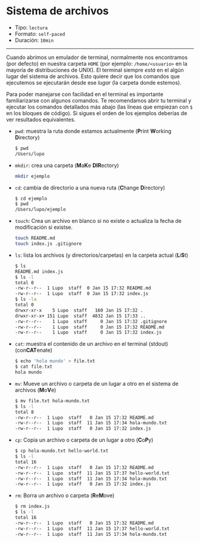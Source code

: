 # Sistema de archivos

* Tipo: `lectura`
* Formato: `self-paced`
* Duración: `10min`

***

Cuando abrimos un emulador de terminal, normalmente nos encontramos (por
defecto) en nuestra carpeta `HOME` (por ejemplo: `/home/<usuario>` en la mayoría
de distribuciones de UNIX). El terminal siempre _está_ en el algún lugar del
sistema de archivos. Esto quiere decir que los comandos que ejecutemos se
ejecutarán desde ese _lugar_ (la carpeta donde estemos).

Para poder manejarse con facilidad en el terminal es importante familiarizarse
con algunos comandos. Te recomendamos abrir tu terminal y ejecutar los comandos
detallados más abajo (las líneas que empiezan con `$` en los bloques de código).
Si sigues el orden de los ejemplos deberías de ver resultados equivalentes.

* `pwd`: muestra la ruta donde estamos actualmente (**P**rint **W**orking
  **D**irectory)

  ```sh
  $ pwd
  /Users/lupo
  ```

* `mkdir`: crea una carpeta (**M**a**K**e **DIR**ectory)

  ```sh
  mkdir ejemplo
  ```

* `cd`: cambia de directorio a una nueva ruta (**C**hange **D**irectory)

  ```sh
  $ cd ejemplo
  $ pwd
  /Users/lupo/ejemplo
  ```

* `touch`: Crea un archivo en blanco si no existe o actualiza la fecha de
  modificación si existse.

  ```sh
  touch README.md
  touch index.js .gitignore
  ```

* `ls`: lista los archivos (y directorios/carpetas) en la carpeta actual
  (**L**i**S**t)

  ```sh
  $ ls
  README.md index.js
  $ ls -l
  total 0
  -rw-r--r--  1 Lupo  staff  0 Jan 15 17:32 README.md
  -rw-r--r--  1 Lupo  staff  0 Jan 15 17:32 index.js
  $ ls -la
  total 0
  drwxr-xr-x    5 Lupo  staff   160 Jan 15 17:32 .
  drwxr-xr-x+ 151 Lupo  staff  4832 Jan 15 17:33 ..
  -rw-r--r--    1 Lupo  staff     0 Jan 15 17:32 .gitignore
  -rw-r--r--    1 Lupo  staff     0 Jan 15 17:32 README.md
  -rw-r--r--    1 Lupo  staff     0 Jan 15 17:32 index.js
  ```

* `cat`: muestra el contenido de un archivo en el terminal (stdout)
  (con**CAT**enate)

  ```sh
  $ echo 'hola mundo' > file.txt
  $ cat file.txt
  hola mundo
  ```

* `mv`: Mueve un archivo o carpeta de un lugar a otro en el sistema de archivos
  (**M**o**V**e)

  ```sh
  $ mv file.txt hola-mundo.txt
  $ ls -l
  total 8
  -rw-r--r--  1 Lupo  staff   0 Jan 15 17:32 README.md
  -rw-r--r--  1 Lupo  staff  11 Jan 15 17:34 hola-mundo.txt
  -rw-r--r--  1 Lupo  staff   0 Jan 15 17:32 index.js
  ```

* `cp`: Copia un archivo o carpeta de un lugar a otro (**C**o**P**y)

  ```sh
  $ cp hola-mundo.txt hello-world.txt
  $ ls -l
  total 16
  -rw-r--r--  1 Lupo  staff   0 Jan 15 17:32 README.md
  -rw-r--r--  1 Lupo  staff  11 Jan 15 17:37 hello-world.txt
  -rw-r--r--  1 Lupo  staff  11 Jan 15 17:34 hola-mundo.txt
  -rw-r--r--  1 Lupo  staff   0 Jan 15 17:32 index.js
  ```

* `rm`: Borra un archivo o carpeta (**R**e**M**ove)

  ```sh
  $ rm index.js
  $ ls -l
  total 16
  -rw-r--r--  1 Lupo  staff   0 Jan 15 17:32 README.md
  -rw-r--r--  1 Lupo  staff  11 Jan 15 17:37 hello-world.txt
  -rw-r--r--  1 Lupo  staff  11 Jan 15 17:34 hola-mundo.txt
  ```
